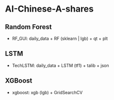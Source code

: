 # AI-Chinese-A-shares

## Random Forest

- RF_GUI: daily_data + RF (sklearn | lgb) + qt + plt

## LSTM

- TechLSTM: daily_data + LSTM (tf1) + talib + json

## XGBoost

- xgboost: xgb (lgb) + GridSearchCV
